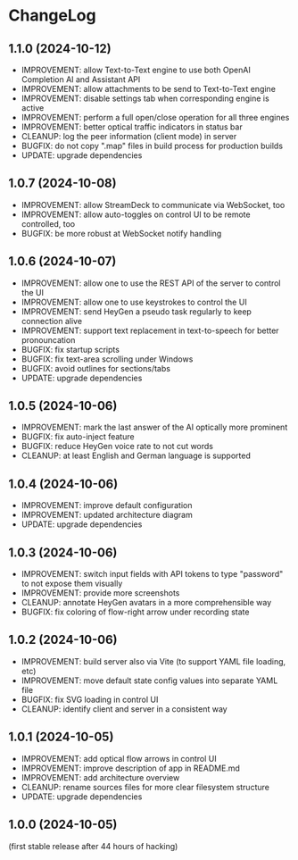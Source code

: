 
ChangeLog
=========

1.1.0 (2024-10-12)
------------------

- IMPROVEMENT: allow Text-to-Text engine to use both OpenAI Completion AI and Assistant API
- IMPROVEMENT: allow attachments to be send to Text-to-Text engine
- IMPROVEMENT: disable settings tab when corresponding engine is active
- IMPROVEMENT: perform a full open/close operation for all three engines
- IMPROVEMENT: better optical traffic indicators in status bar
- CLEANUP: log the peer information (client mode) in server
- BUGFIX: do not copy ".map" files in build process for production builds
- UPDATE: upgrade dependencies

1.0.7 (2024-10-08)
------------------

- IMPROVEMENT: allow StreamDeck to communicate via WebSocket, too
- IMPROVEMENT: allow auto-toggles on control UI to be remote controlled, too
- BUGFIX: be more robust at WebSocket notify handling

1.0.6 (2024-10-07)
------------------

- IMPROVEMENT: allow one to use the REST API of the server to control the UI
- IMPROVEMENT: allow one to use keystrokes to control the UI
- IMPROVEMENT: send HeyGen a pseudo task regularly to keep connection alive
- IMPROVEMENT: support text replacement in text-to-speech for better pronouncation
- BUGFIX: fix startup scripts
- BUGFIX: fix text-area scrolling under Windows
- BUGFIX: avoid outlines for sections/tabs
- UPDATE: upgrade dependencies

1.0.5 (2024-10-06)
------------------

- IMPROVEMENT: mark the last answer of the AI optically more prominent
- BUGFIX: fix auto-inject feature
- BUGFIX: reduce HeyGen voice rate to not cut words
- CLEANUP: at least English and German language is supported

1.0.4 (2024-10-06)
------------------

- IMPROVEMENT: improve default configuration
- IMPROVEMENT: updated architecture diagram
- UPDATE: upgrade dependencies

1.0.3 (2024-10-06)
------------------

- IMPROVEMENT: switch input fields with API tokens to type "password" to not expose them visually
- IMPROVEMENT: provide more screenshots
- CLEANUP: annotate HeyGen avatars in a more comprehensible way
- BUGFIX: fix coloring of flow-right arrow under recording state

1.0.2 (2024-10-06)
------------------

- IMPROVEMENT: build server also via Vite (to support YAML file loading, etc)
- IMPROVEMENT: move default state config values into separate YAML file
- BUGFIX: fix SVG loading in control UI
- CLEANUP: identify client and server in a consistent way

1.0.1 (2024-10-05)
------------------

- IMPROVEMENT: add optical flow arrows in control UI
- IMPROVEMENT: improve description of app in README.md
- IMPROVEMENT: add architecture overview
- CLEANUP: rename sources files for more clear filesystem structure
- UPDATE: upgrade dependencies

1.0.0 (2024-10-05)
------------------

(first stable release after 44 hours of hacking)

